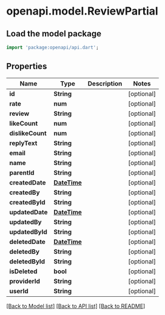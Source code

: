 # openapi.model.ReviewPartial

## Load the model package
```dart
import 'package:openapi/api.dart';
```

## Properties
Name | Type | Description | Notes
------------ | ------------- | ------------- | -------------
**id** | **String** |  | [optional] 
**rate** | **num** |  | [optional] 
**review** | **String** |  | [optional] 
**likeCount** | **num** |  | [optional] 
**dislikeCount** | **num** |  | [optional] 
**replyText** | **String** |  | [optional] 
**email** | **String** |  | [optional] 
**name** | **String** |  | [optional] 
**parentId** | **String** |  | [optional] 
**createdDate** | [**DateTime**](DateTime.md) |  | [optional] 
**createdBy** | **String** |  | [optional] 
**createdById** | **String** |  | [optional] 
**updatedDate** | [**DateTime**](DateTime.md) |  | [optional] 
**updatedBy** | **String** |  | [optional] 
**updatedById** | **String** |  | [optional] 
**deletedDate** | [**DateTime**](DateTime.md) |  | [optional] 
**deletedBy** | **String** |  | [optional] 
**deletedById** | **String** |  | [optional] 
**isDeleted** | **bool** |  | [optional] 
**providerId** | **String** |  | [optional] 
**userId** | **String** |  | [optional] 

[[Back to Model list]](../README.md#documentation-for-models) [[Back to API list]](../README.md#documentation-for-api-endpoints) [[Back to README]](../README.md)


